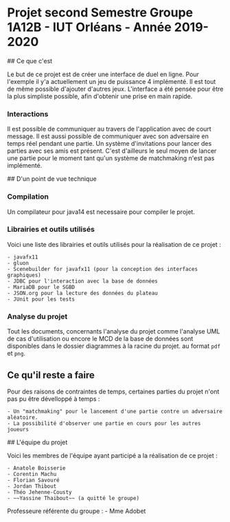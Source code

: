 # Projet second Semestre Groupe 1A12B - IUT Orléans - Année 2019-2020

## Ce que c'est

Le but de ce projet est de créer une interface de duel en ligne. Pour l'exemple il y'a actuellement
un jeu de puissance 4 implémenté.
Il est tout de même possible d'ajouter d'autres jeux.
L'interface a été pensée pour être la plus simpliste possible, afin d'obtenir une prise en main rapide.

### Interactions

Il est possible de communiquer au travers de l'application avec de court message. Il est aussi possible
de communiquer avec son adversaire en temps réel pendant une partie.
Un système d'invitations pour lancer des parties avec ses amis est présent. C'est d'ailleurs le seul
moyen de lancer une partie pour le moment tant qu'un système de matchmaking n'est pas implémenté.

## D'un point de vue technique

### Compilation

Un compilateur pour java14 est necessaire pour compiler le projet.

### Librairies et outils utilisés

Voici une liste des librairies et outils utilisés pour la réalisation de ce projet :

    - javafx11
    - gluon
    - Scenebuilder for javafx11 (pour la conception des interfaces graphiques)
    - JDBC pour l'interaction avec la base de données
    - MariaDB pour le SGBD
    - JSON.org pour la lecture des données du plateau
    - JUnit pour les tests

### Analyse du projet

Tout les documents, concernants l'analyse du projet comme l'analyse UML de cas d'utilisation ou encore
le MCD de la base de données sont disponibles dans le dossier diagrammes à la racine du projet.
au format `pdf` et `png`.

## Ce qu'il reste a faire

Pour des raisons de contraintes de temps, certaines parties du projet n'ont pas pu être dévelloppé à
temps :

    - Un "matchmaking" pour le lancement d'une partie contre un adversaire aléatoire.
    - La possibilité d'observer une partie en cours pour les autres joueurs

## L'équipe du projet

Voici les membres de l'équipe ayant participé a la réalisation de ce projet :

    - Anatole Boisserie
    - Corentin Machu
    - Florian Savouré
    - Jordan Thibout
    - Théo Jehenne-Cousty
    - ~~Yassine Thaibout~~ (a quitté le groupe)

Professeure référente du groupe :
    - Mme Adobet
